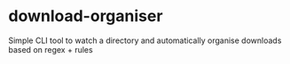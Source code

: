 # download-organiser
Simple CLI tool to watch a directory and automatically organise downloads based on regex + rules
